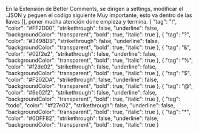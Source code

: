 En la Extensión de Better Comments, se dirigen a settings,
modificar el .JSON y peguen el codigo siguiente
Muy importante, esto va dentro de las llaves [], poner mucha atención done empieza y termina.
{
            "tag": "!",
            "color": "#FF2D00",
            "strikethrough": false,
            "underline": false,
            "backgroundColor": "transparent",
            "bold": true,
            "italic": true
        },
        {
            "tag": "?",
            "color": "#3498DB",
            "strikethrough": false,
            "underline": false,
            "backgroundColor": "transparent",
            "bold": true,
            "italic": true
        },
        {
            "tag": "&",
            "color": "#02f2e2",
            "strikethrough": false,
            "underline": false,
            "backgroundColor": "transparent",
            "bold": true,
            "italic": true
        },
        {
            "tag": "%",
            "color": "#f2de02",
            "strikethrough": false,
            "underline": false,
            "backgroundColor": "transparent",
            "bold": true,
            "italic": true
        },
        {
            "tag": "$",
            "color": "#F202DA",
            "strikethrough": false,
            "underline": false,
            "backgroundColor": "transparent",
            "bold": true,
            "italic": true
        },
        {
            "tag": "@",
            "color": "#6e02f2",
            "strikethrough": false,
            "underline": false,
            "backgroundColor": "transparent",
            "bold": true,
            "italic": true
        },
        {
            "tag": "todo",
            "color": "#f27e02",
            "strikethrough": false,
            "underline": false,
            "backgroundColor": "transparent",
            "bold": true,
            "italic": true
        },
        {
            "tag": "*",
            "color": "#0DFF82",
            "strikethrough": false,
            "underline": false,
            "backgroundColor": "transparent",
            "bold": true,
            "italic": true
        }
